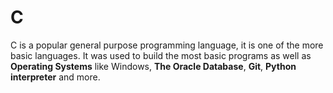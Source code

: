 # C

 C is a popular general purpose programming language, it is one of the more basic languages. It was used to build the most basic programs as well as **Operating Systems** like Windows, **The Oracle Database**, **Git**, **Python interpreter** and more.

 